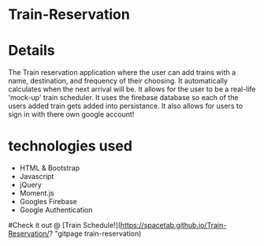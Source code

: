 # Train-Reservation

# Details
The Train reservation application where the user can add trains with a name, destination, and frequency of their choosing. It automatically calculates when the next arrival will be. It allows for the user to be a real-life  'mock-up' train scheduler. It uses the firebase database so each of the users added train gets added into persistance. It also allows for users to sign in with there own google account!


# __technologies used__ 

* HTML & Bootstrap
* Javascript
* jQuery
* Moment.js
* Googles Firebase
* Google Authentication

#Check it out @
[Train Schedule!](https://spacetab.github.io/Train-Reservation/? "gitpage train-reservation)